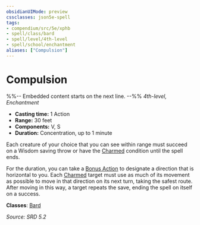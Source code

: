 ```yaml
---
obsidianUIMode: preview
cssclasses: json5e-spell
tags:
- compendium/src/5e/xphb
- spell/class/bard
- spell/level/4th-level
- spell/school/enchantment
aliases: ["Compulsion"]
---
```

# Compulsion
%%-- Embedded content starts on the next line. --%%
*4th-level, Enchantment*  

- **Casting time:** 1 Action
- **Range:** 30 feet
- **Components:** V, S
- **Duration:** Concentration, up to 1 minute

Each creature of your choice that you can see within range must succeed on a Wisdom saving throw or have the [Charmed](rules/conditions.md#Charmed) condition until the spell ends.

For the duration, you can take a [Bonus Action](rules/variant-rules/bonus-action-xphb.md) to designate a direction that is horizontal to you. Each [Charmed](rules/conditions.md#Charmed) target must use as much of its movement as possible to move in that direction on its next turn, taking the safest route. After moving in this way, a target repeats the save, ending the spell on itself on a success.

**Classes**: [Bard](compendium/lists/list-spells-classes-bard.md)

*Source: SRD 5.2*